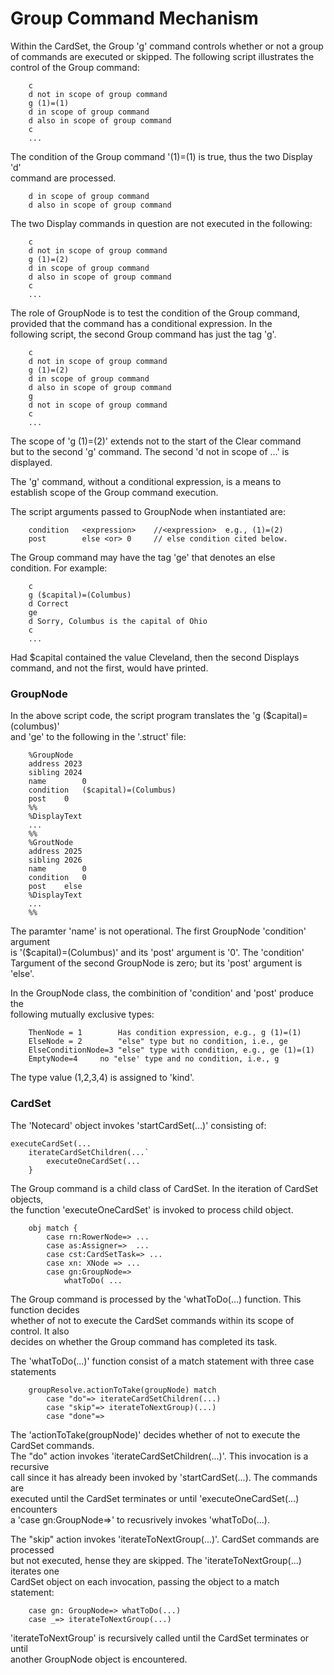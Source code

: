 <h1>Group Command Mechanism</h1>

<p>Within the CardSet, the Group 'g' command controls whether or not a group <br />
of commands are executed or skipped. The following script illustrates the <br />
control of the Group command:  </p>

<pre><code>    c
    d not in scope of group command
    g (1)=(1)
    d in scope of group command
    d also in scope of group command
    c  
    ...
</code></pre>

<p>The condition of the Group command '(1)=(1) is true, thus the two Display 'd' <br />
command are processed.  </p>

<pre><code>    d in scope of group command
    d also in scope of group command
</code></pre>

<p>The two Display commands in question are not executed in the following:  </p>

<pre><code>    c
    d not in scope of group command
    g (1)=(2)
    d in scope of group command
    d also in scope of group command
    c  
    ...
</code></pre>

<p>The role of GroupNode is to test the condition of the Group command, <br />
provided that the command has a conditional expression. In the <br />
following script, the second Group command has just the tag 'g'.  </p>

<pre><code>    c
    d not in scope of group command
    g (1)=(2)
    d in scope of group command
    d also in scope of group command
    g
    d not in scope of group command
    c  
    ...
</code></pre>

<p>The scope of 'g (1)=(2)' extends not to the start of the Clear command <br />
but to the second 'g' command.  The second 'd not in scope of ...' is <br />
displayed.   </p>

<p>The 'g' command, without a conditional expression, is a means to <br />
establish scope of the Group command execution.  </p>

<p>The script arguments passed to GroupNode when instantiated are:  </p>

<pre><code>    condition   &lt;expression&gt;    //&lt;expression&gt;  e.g., (1)=(2)
    post        else &lt;or&gt; 0     // else condition cited below.
</code></pre>

<p>The Group command may have the tag 'ge' that denotes an else <br />
condition. For example:</p>

<pre><code>    c
    g ($capital)=(Columbus)
    d Correct
    ge
    d Sorry, Columbus is the capital of Ohio
    c
    ...
</code></pre>

<p>Had $capital contained the value Cleveland, then the second Displays <br />
command, and not the first, would have printed.   </p>

<h3>GroupNode</h3>

<p>In the above script code, the script program translates the 'g ($capital)=(columbus)' <br />
and 'ge' to the following in the '.struct' file:  </p>

<pre><code>    %GroupNode
    address 2023
    sibling 2024
    name        0
    condition   ($capital)=(Columbus)
    post    0
    %%
    %DisplayText 
    ...
    %%
    %GroutNode
    address 2025
    sibling 2026
    name        0
    condition   0
    post    else
    %DisplayText 
    ...
    %%
</code></pre>

<p>The paramter 'name' is not operational.  The first GroupNode 'condition' argument <br />
is  '($capital)=(Columbus)' and its 'post' argument is '0'.  The 'condition' <br />
Targument of the second GroupNode is zero; but its 'post' argument is 'else'.   </p>

<p>In the GroupNode class, the combinition of 'condition' and 'post' produce the <br />
following mutually exclusive types:  </p>

<pre><code>    ThenNode = 1        Has condition expression, e.g., g (1)=(1)
    ElseNode = 2        "else" type but no condition, i.e., ge
    ElseConditionNode=3 "else" type with condition, e.g., ge (1)=(1)
    EmptyNode=4     no "else' type and no condition, i.e., g
</code></pre>

<p>The type value (1,2,3,4) is assigned to 'kind'.</p>

<h3>CardSet</h3>

<p>The 'Notecard' object invokes 'startCardSet(...)' consisting of:  </p>

<pre><code>executeCardSet(...
    iterateCardSetChildren(...`
        executeOneCardSet(...
    }
</code></pre>

<p>The Group command is a child class of CardSet. In the iteration of CardSet objects, <br />
the function 'executeOneCardSet' is invoked to process child object.   </p>

<pre><code>    obj match {
        case rn:RowerNode=&gt; ...
        case as:Assigner=&gt;  ...
        case cst:CardSetTask=&gt; ...
        case xn: XNode =&gt; ...
        case gn:GroupNode=&gt;
            whatToDo( ...
</code></pre>

<p>The Group command is processed by the 'whatToDo(...) function.  This function decides <br />
whether of not to execute the CardSet commands within its scope of control. It also <br />
decides on whether the Group command has completed its task.  </p>

<p>The 'whatToDo(...)' function consist of a match statement with three case statements  </p>

<pre><code>    groupResolve.actionToTake(groupNode) match
        case "do"=&gt; iterateCardSetChildren(...)
        case "skip"=&gt; iterateToNextGroup)(...)
        case "done"=&gt;
</code></pre>

<p>The 'actionToTake(groupNode)' decides whether of not to execute the CardSet commands. <br />
The "do" action invokes 'iterateCardSetChildren(...)'.  This invocation is a recursive <br />
call since it has already been invoked by 'startCardSet(...).  The commands are <br />
executed until the CardSet terminates or until 'executeOneCardSet(...) encounters <br />
a 'case gn:GroupNode=>' to recusrively invokes 'whatToDo(...).  </p>

<p>The "skip" action invokes 'iterateToNextGroup(...)'.  CardSet commands are processed <br />
but not executed, hense they are skipped.  The 'iterateToNextGroup(...) iterates one <br />
CardSet object on each invocation, passing the object to a match statement:  </p>

<pre><code>    case gn: GroupNode=&gt; whatToDo(...)
    case _=&gt; iterateToNextGroup(...)
</code></pre>

<p>'iterateToNextGroup' is recursively called until the CardSet terminates or until <br />
another GroupNode object is encountered.  </p>
